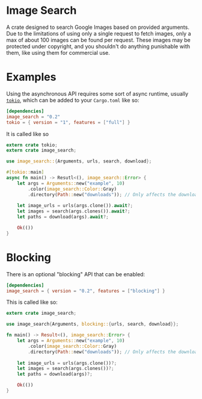 # Image Search
A crate designed to search Google Images based on provided arguments.
Due to the limitations of using only a single request to fetch images, only a max of about 100 images can be found per request.
These images may be protected under copyright, and you shouldn't do anything punishable with them, like using them for commercial use.

# Examples
Using the asynchronous API requires some sort of async runtime, usually [`tokio`], which can be added to your `Cargo.toml` like so:
```toml
[dependencies]
image_search = "0.2"
tokio = { version = "1", features = ["full"] }
```
It is called like so
```rust
extern crate tokio;
extern crate image_search;

use image_search::{Arguments, urls, search, download};

#[tokio::main]
async fn main() -> Resutl<(), image_search::Error> {
    let args = Arguments::new("example", 10)
        .color(image_search::Color::Gray)
        .directory(Path::new("downloads")); // Only affects the download function
    
    let image_urls = urls(args.clone()).await?;
    let images = search(args.clones()).await?;
    let paths = download(args).await?;

    Ok(())
}
```

# Blocking
There is an optional "blocking" API that can be enabled:
```toml
[dependencies]
image_search = { version = "0.2", features = ["blocking"] }
```
This is called like so:
```rust
extern crate image_search;

use image_search{Arguments, blocking::{urls, search, download}};

fn main() -> Result<(), image_search::Error> {
    let args = Arguments::new("example", 10)
        .color(image_search::Color::Gray)
        .directory(Path::new("downloads")); // Only affects the download function
    
    let image_urls = urls(args.clone())?;
    let images = search(args.clones())?;
    let paths = download(args)?;

    Ok(())
}
```
[`tokio`]: https://docs.rs/tokio/latest/tokio/